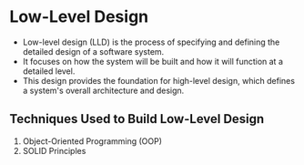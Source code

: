 # Low-Level Design
* Low-level design (LLD) is the process of specifying and defining the detailed design of a software system.
*  It focuses on how the system will be built and how it will function at a detailed level.
*  This design provides the foundation for high-level design, which defines a system's overall architecture and design.
## Techniques Used to Build Low-Level Design
1. Object-Oriented Programming (OOP)
2. SOLID Principles
